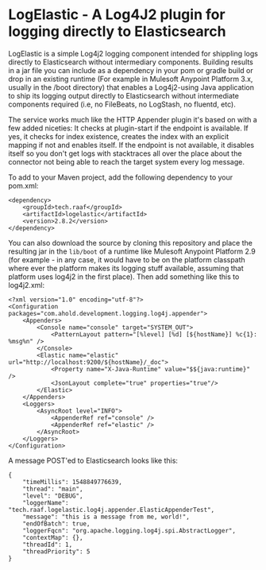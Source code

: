 
# LogElastic - A Log4J2 plugin for logging directly to Elasticsearch

LogElastic is a simple Log4j2 logging component intended for shippling logs directly to Elasticsearch without intermediary components. Building results in a jar file you can include as a dependency in your pom or gradle build or drop in an existing runtime (For example in Mulesoft Anypoint Platform 3.x, usually in the /boot directory) that enables a Log4j2-using Java application to ship its logging output directly to Elasticsearch without intermediate components required (i.e, no FileBeats, no LogStash, no fluentd, etc).

The service works much like the HTTP Appender plugin it's based on with a few added niceties: It checks at plugin-start if the endpoint is available. If yes, it checks for index existence, creates the index with an explicit mapping if not and enables itself. If the endpoint is not available, it disables itself so you don't get logs with stacktraces all over the place about the connector not being able to reach the target system every log message.

To add to your Maven project, add the following dependency to your pom.xml:

```
<dependency>
    <groupId>tech.raaf</groupId>
    <artifactId>logelastic</artifactId>
    <version>2.8.2</version>
</dependency>
```

You can also download the source by cloning this repository and place the resulting jar in the `lib/boot` of a runtime like Mulesoft Anypoint Platform 2.9 (for example - in any case, it would have to be on the platform classpath where ever the platform makes its logging stuff available, assuming that platform uses log4j2 in the first place). Then add something like this to log4j2.xml:

```
<?xml version="1.0" encoding="utf-8"?>
<Configuration packages="com.ahold.development.logging.log4j.appender">
    <Appenders>
        <Console name="console" target="SYSTEM_OUT">
            <PatternLayout pattern="[%level] [%d] [${hostName}] %c{1}: %msg%n" />
        </Console>
        <Elastic name="elastic" url="http://localhost:9200/${hostName}/_doc">
            <Property name="X-Java-Runtime" value="$${java:runtime}" />
            <JsonLayout complete="true" properties="true"/>
        </Elastic>
    </Appenders>
    <Loggers>
        <AsyncRoot level="INFO">
            <AppenderRef ref="console" />
            <AppenderRef ref="elastic" />
        </AsyncRoot>
    </Loggers>
</Configuration>
```

A message POST'ed to Elasticsearch looks like this:

```
{
    "timeMillis": 1548849776639,
    "thread": "main",
    "level": "DEBUG",
    "loggerName": "tech.raaf.logelastic.log4j.appender.ElasticAppenderTest",
    "message": "this is a message from me, world!",
    "endOfBatch": true,
    "loggerFqcn": "org.apache.logging.log4j.spi.AbstractLogger",
    "contextMap": {},
    "threadId": 1,
    "threadPriority": 5
}
```
